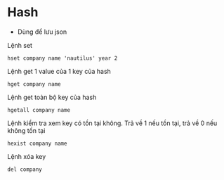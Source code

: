 # Hash
- Dùng để lưu json

Lệnh set
```
hset company name 'nautilus' year 2
```

Lệnh get 1 value của 1 key của hash
```
hget company name
```

Lệnh get toàn bộ key của hash
```
hgetall company name
```

Lệnh kiểm tra xem key có tồn tại không. Trả về 1 nếu tồn tại, trả về 0 nếu không tồn tại
```
hexist company name
```

Lệnh xóa key
```
del company
```

